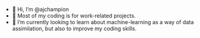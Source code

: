 - 👋 Hi, I’m @ajchampion
- 👀 Most of my coding is for work-related projects.
- 🌱 I’m currently looking to learn about machine-learning as a way of data assimilation, but also to improve my coding skills.

<!---
ajchampion/ajchampion is a ✨ special ✨ repository because its `README.md` (this file) appears on your GitHub profile.
You can click the Preview link to take a look at your changes.
--->
